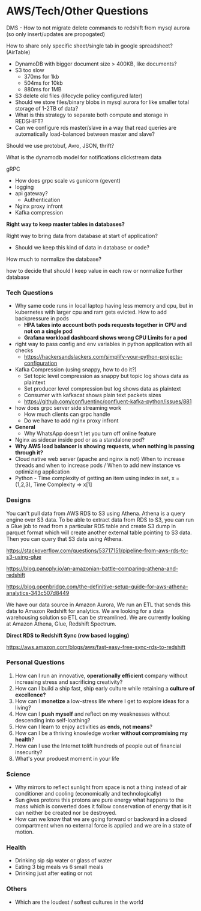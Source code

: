 # AWS/Tech/Other Questions

DMS - How to not migrate delete commands to redshift from mysql aurora (so only insert/updates are propogated)

How to share only specific sheet/single tab in google spreadsheet? (AirTable)

- DynamoDB with bigger document size > 400KB, like documents?
- S3 too slow
  - 370ms for 1kb
  - 504ms for 10kb
  - 880ms for 1MB
- S3 delete old files (lifecycle policy configured later)
- Should we store files/binary blobs in mysql aurora for like smaller total storage of 1-2TB of data?
- What is this strategy to separate both compute and storage in REDSHIFT?
- Can we configure rds master/slave in a way that read queries are automatically load-balanced between master and slave?

Should we use protobuf, Avro, JSON, thrift?

What is the dynamodb model for notifications clickstream data

gRPC

- How does grpc scale vs gunicorn (gevent)
- logging
- api gateway?
  - Authentication
- Nginx proxy infront
- Kafka compression

**Right way to keep master tables in databases?**

Right way to bring data from database at start of application?

- Should we keep this kind of data in database or code?

How much to normalize the database?

how to decide that should I keep value in each row or normalize further database

### Tech Questions

- Why same code runs in local laptop having less memory and cpu, but in kubernetes with larger cpu and ram gets evicted. How to add backpressure in pods
  - **HPA takes into account both pods requests together in CPU and not on a single pod**
  - **Grafana workload dashboard shows wrong CPU Limits for a pod**
- right way to pass config and env variables in python application with all checks
  - https://hackersandslackers.com/simplify-your-python-projects-configuration
- Kafka Compression (using snappy, how to do it?)
  - Set topic level compression as snappy but topic log shows data as plaintext
  - Set producer level compression but log shows data as plaintext
  - Consumer with kafkacat shows plain text packets sizes
  - https://github.com/confluentinc/confluent-kafka-python/issues/881
- how does grpc server side streaming work
  - How much clients can grpc handle
  - Do we have to add nginx proxy infront
- **General**
  - Why WhatsApp doesn't let you turn off online feature
- Nginx as sidecar inside pod or as a standalone pod?
- **Why AWS load balancer is showing requests, when nothing is passing through it?**
- Cloud native web server (apache and nginx is not) When to increase threads and when to increase pods / When to add new instance vs optimizing application
- Python - Time complexity of getting an item using index in set, x = (1,2,3), Time Complexity => x[1]

### Designs

You can't pull data from AWS RDS to S3 using Athena. Athena is a query engine over S3 data. To be able to extract data from RDS to S3, you can run a Glue job to read from a particular RDS table and create S3 dump in parquet format which will create another external table pointing to S3 data. Then you can query that S3 data using Athena.

https://stackoverflow.com/questions/53717151/pipeline-from-aws-rds-to-s3-using-glue

https://blog.panoply.io/an-amazonian-battle-comparing-athena-and-redshift

https://blog.openbridge.com/the-definitive-setup-guide-for-aws-athena-analytics-343c507d8449

We have our data source in Amazon Aurora, We run an ETL that sends this data to Amazon Redshift for analytics. We are looking for a data warehousing solution so ETL can be streamlined. We are currently looking at Amazon Athena, Glue, Redshift Spectrum.

**Direct RDS to Redshift Sync (row based logging)**

https://aws.amazon.com/blogs/aws/fast-easy-free-sync-rds-to-redshift

### Personal Questions

1. How can I run an innovative, **operationally efficient** company without increasing stress and sacrificing creativity?
2. How can I build a ship fast, ship early culture while retaining a **culture of excellence?**
3. How can I **monetize** a low-stress life where I get to explore ideas for a living?
4. How can I **push myself** and reflect on my weaknesses without descending into self-loathing?
5. How can I learn to enjoy activities as **ends, not means**?
6. How can I be a thriving knowledge worker **without compromising my health**?
7. How can I use the Internet tolift hundreds of people out of financial insecurity?
8. What's your produest momemt in your life

### Science

- Why mirrors to reflect sunlight from space is not a thing instead of air conditioner and cooling (economically and technologically)
- Sun gives protons this protons are pure energy what happens to the mass which is converted does it follow conservation of energy that is it can neither be created nor be destroyed.
- How can we know that we are going forward or backward in a closed compartment when no external force is applied and we are in a state of motion.

### Health

- Drinking sip sip water or glass of water
- Eating 3 big meals vs 6 small meals
- Drinking just after eating or not

### Others

- Which are the loudest / softest cultures in the world
